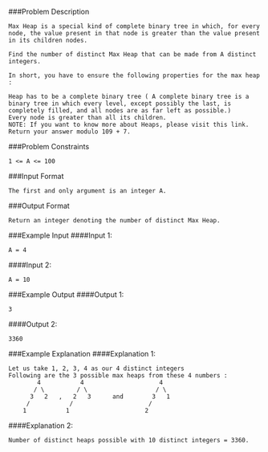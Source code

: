 ###Problem Description
```
Max Heap is a special kind of complete binary tree in which, for every node, the value present in that node is greater than the value present in its children nodes.

Find the number of distinct Max Heap that can be made from A distinct integers.

In short, you have to ensure the following properties for the max heap :

Heap has to be a complete binary tree ( A complete binary tree is a binary tree in which every level, except possibly the last, is completely filled, and all nodes are as far left as possible.)
Every node is greater than all its children.
NOTE: If you want to know more about Heaps, please visit this link. Return your answer modulo 109 + 7.
```


###Problem Constraints
```
1 <= A <= 100
```


###Input Format
```
The first and only argument is an integer A.
```


###Output Format
```
Return an integer denoting the number of distinct Max Heap.
```


###Example Input
####Input 1:

```
A = 4
```
####Input 2:

```
A = 10
```


###Example Output
####Output 1:

```
3
```
####Output 2:

```
3360
```


###Example Explanation
####Explanation 1:

```
Let us take 1, 2, 3, 4 as our 4 distinct integers
Following are the 3 possible max heaps from these 4 numbers :
        4           4                     4
       / \         / \                   / \
      3   2   ,   2   3      and        3   1
     /           /                     /    
    1           1                     2
```
####Explanation 2:

```
Number of distinct heaps possible with 10 distinct integers = 3360.
```